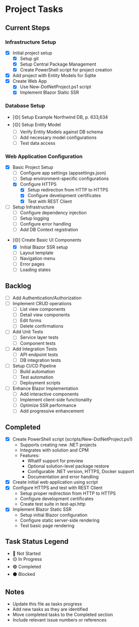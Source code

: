 # Project Tasks

## Current Steps

### Infrastructure Setup
- [X] Initial project setup
  - [X] Setup git
  - [X] Setup Central Package Management
  - [X] Create PowerShell script for project creation
- [X] Add project with Entity Models for Sqlite
- [X] Create Web App
  - [X] Use New-DotNetProject.ps1 script
  - [X] Implement Blazor Static SSR

### Database Setup
- [🟡] Setup Example Northwind DB, p. 633,634
- [🟡] Setup Entity Model
  - [ ] Verify Entity Models against DB schema
  - [ ] Add necessary model configurations
  - [ ] Test data access

### Web Application Configuration
- [X] Basic Project Setup
  - [ ] Configure app settings (appsettings.json)
  - [ ] Setup environment-specific configurations
  - [X] Configure HTTPS
    - [X] Setup redirection from HTTP to HTTPS
    - [X] Configure development certificates
    - [X] Test with REST Client
- [ ] Setup Infrastructure
  - [ ] Configure dependency injection
  - [ ] Setup logging
  - [ ] Configure error handling
  - [ ] Add DB Context registration
- [🟡] Create Basic UI Components
  - [X] Initial Blazor SSR setup
  - [ ] Layout template
  - [ ] Navigation menu
  - [ ] Error pages
  - [ ] Loading states

## Backlog
- [ ] Add Authentication/Authorization
- [ ] Implement CRUD operations
  - [ ] List view components
  - [ ] Detail view components
  - [ ] Edit forms
  - [ ] Delete confirmations
- [ ] Add Unit Tests
  - [ ] Service layer tests
  - [ ] Component tests
- [ ] Add Integration Tests
  - [ ] API endpoint tests
  - [ ] DB integration tests
- [ ] Setup CI/CD Pipeline
  - [ ] Build automation
  - [ ] Test automation
  - [ ] Deployment scripts
- [ ] Enhance Blazor Implementation
  - [ ] Add interactive components
  - [ ] Implement client-side functionality
  - [ ] Optimize SSR performance
  - [ ] Add progressive enhancement

## Completed
- [X] Create PowerShell script (scripts/New-DotNetProject.ps1)
  - Supports creating new .NET projects
  - Integrates with solution and CPM
  - Features:
    - WhatIf support for preview
    - Optional solution-level package restore
    - Configurable .NET version, HTTPS, Docker support
    - Documentation and error handling
- [X] Create initial web application using script
- [X] Configure HTTPS and test with REST Client
  - Setup proper redirection from HTTP to HTTPS
  - Configure development certificates
  - Create test suite in test-api.http
- [X] Implement Blazor Static SSR
  - Setup initial Blazor configuration
  - Configure static server-side rendering
  - Test basic page rendering

## Task Status Legend
- 🔴 Not Started
- 🟡 In Progress
- 🟢 Completed
- ⚫ Blocked

## Notes
- Update this file as tasks progress
- Add new tasks as they are identified
- Move completed tasks to the Completed section
- Include relevant issue numbers or references